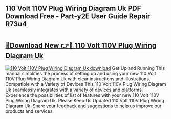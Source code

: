 ## 110 Volt 110V Plug Wiring Diagram Uk PDF Download Free - Part-y2E User Guide Repair R73u4

# <h2><a href="http://dftlan.blite.top/?on=110+Volt+110V+Plug+Wiring+Diagram+Uk">🔗Download New 👉🔴 110 Volt 110V Plug Wiring Diagram Uk</a></h2>

[![110 Volt 110V Plug Wiring Diagram Uk download](https://i.imgur.com/lujVjoI.png)](http://dftlan.blite.top/?on=110+Volt+110V+Plug+Wiring+Diagram+Uk)
Get Up and Running This manual simplifies the process of setting up and using your new 110 Volt 110V Plug Wiring Diagram Uk with clear instructions and illustrations. Compatible with a Variety of Devices This 110 Volt 110V Plug Wiring Diagram Uk seamlessly integrates with a variety of devices and platforms. Experience the possibilities of list of features with your new 110 Volt 110V Plug Wiring Diagram Uk. Please Keep Us Updated 110 Volt 110V Plug Wiring Diagram Uk. Share your feedback and suggestions to help us improve our products and services.
